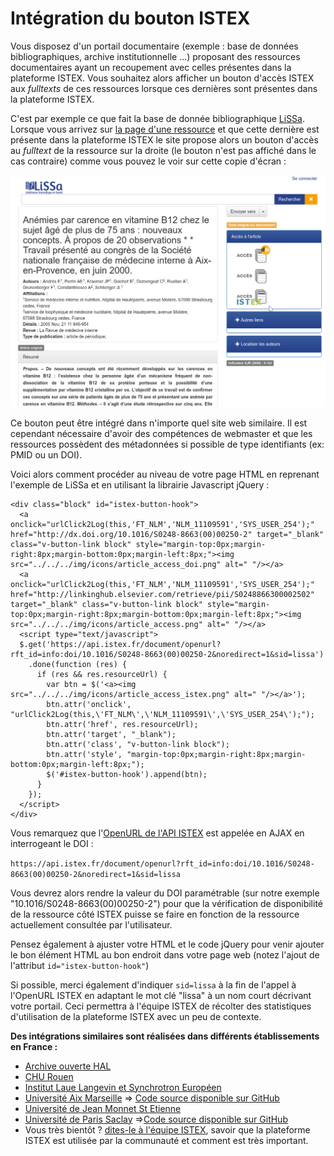 # Intégration du bouton ISTEX

Vous disposez d'un portail documentaire \(exemple : base de données bibliographiques, archive institutionnelle ...\) proposant des ressources documentaires ayant un recoupement avec celles présentes dans la plateforme ISTEX. Vous souhaitez alors afficher un bouton d'accès ISTEX aux _fulltexts_ de ces ressources lorsque ces dernières sont présentes dans la plateforme ISTEX.

C'est par exemple ce que fait la base de donnée bibliographique [LiSSa](http://www.lissa.fr). Lorsque vous arrivez sur [la page d'une ressource](http://www.lissa.fr/fr/rep/articles/11109591) et que cette dernière est présente dans la plateforme ISTEX le site propose alors un bouton d'accès au _fulltext_ de la ressource sur la droite \(le bouton n'est pas affiché dans le cas contraire\) comme vous pouvez le voir sur cette copie d'écran :

![](../../.gitbook/assets/lissa-btn-istex.png)

Ce bouton peut être intégré dans n'importe quel site web similaire. Il est cependant nécessaire d'avoir des compétences de webmaster et que les ressources possèdent des métadonnées si possible de type identifiants \(ex: PMID ou un DOI\).

Voici alors comment procéder au niveau de votre page HTML en reprenant l'exemple de LiSSa et en utilisant la librairie Javascript jQuery :

```markup
<div class="block" id="istex-button-hook">
  <a onclick="urlClick2Log(this,'FT_NLM','NLM_11109591','SYS_USER_254');" href="http://dx.doi.org/10.1016/S0248-8663(00)00250-2" target="_blank" class="v-button-link block" style="margin-top:0px;margin-right:8px;margin-bottom:0px;margin-left:8px;"><img src="../../../img/icons/article_access_doi.png" alt=" "/></a>
  <a onclick="urlClick2Log(this,'FT_NLM','NLM_11109591','SYS_USER_254');" href="http://linkinghub.elsevier.com/retrieve/pii/S0248866300002502" target="_blank" class="v-button-link block" style="margin-top:0px;margin-right:8px;margin-bottom:0px;margin-left:8px;"><img src="../../../img/icons/article_access.png" alt=" "/></a>
  <script type="text/javascript">
  $.get('https://api.istex.fr/document/openurl?rft_id=info:doi/10.1016/S0248-8663(00)00250-2&noredirect=1&sid=lissa')
    .done(function (res) {
      if (res && res.resourceUrl) {
        var btn = $('<a><img src="../../../img/icons/article_access_istex.png" alt=" "/></a>');
        btn.attr('onclick', "urlClick2Log(this,\'FT_NLM\',\'NLM_11109591\',\'SYS_USER_254\');");
        btn.attr('href', res.resourceUrl);
        btn.attr('target', "_blank");
        btn.attr('class', "v-button-link block");
        btn.attr('style', "margin-top:0px;margin-right:8px;margin-bottom:0px;margin-left:8px;");
        $('#istex-button-hook').append(btn);
      }
    });
  </script>
</div>
```

Vous remarquez que l'[OpenURL de l'API ISTEX](../../api/openurl/) est appelée en AJAX en interrogeant le DOI :

`https://api.istex.fr/document/openurl?rft_id=info:doi/10.1016/S0248-8663(00)00250-2&noredirect=1&sid=lissa`

Vous devrez alors rendre la valeur du DOI paramétrable \(sur notre exemple "10.1016/S0248-8663\(00\)00250-2"\) pour que la vérification de disponibilité de la ressource côté ISTEX puisse se faire en fonction de la ressource actuellement consultée par l'utilisateur.

Pensez également à ajuster votre HTML et le code jQuery pour venir ajouter le bon élément HTML au bon endroit dans votre page web \(notez l'ajout de l'attribut `id="istex-button-hook"`\)

Si possible, merci également d'indiquer `sid=lissa` à la fin de l'appel à l'OpenURL ISTEX en adaptant le mot clé "lissa" à un nom court décrivant votre portail. Ceci permettra à l'équipe ISTEX de récolter des statistiques d'utilisation de la plateforme ISTEX avec un peu de contexte.

**Des intégrations similaires sont réalisées dans différents établissements en France :**

* [Archive ouverte HAL](../examples/ccsd.md)
* [CHU Rouen](../examples/chu-rouen-normandie.md)
* [Institut Laue Langevin  et Synchrotron Européen](../examples/institut-laue-langevin.md)
* [Université Aix Marseille](../examples/amu.md) =&gt; [Code source disponible sur GitHub](https://github.com/SCD-Aix-Marseille-Universite/SMASH/blob/master/resolver.js#L726-L746)
* [Université de Jean Monnet St Etienne](../examples/ujm.md)
* [Université de Paris Saclay](../examples/univ-paris-saclay.md) =&gt;[Code source disponible sur GitHub](https://github.com/istex/istex-button-primo)
* Vous très bientôt ? [dites-le à l'équipe ISTEX](mailto:contact@listes.istex.fr), savoir que la plateforme ISTEX est utilisée par la communauté et comment est très important.




